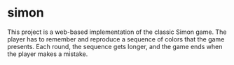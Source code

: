 # simon
This project is a web-based implementation of the classic Simon game. The player has to remember and reproduce a sequence of colors that the game presents. Each round, the sequence gets longer, and the game ends when the player makes a mistake.
